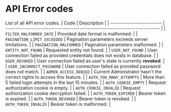 # API Error codes

List of all API error codes.
| Code | Description |
| ------------------------- | --------------------------------------------------------------------------- |
| `FILTER_MALFORMED_DATE` | Provided date format is malformed. |
| `PAGINATION_LIMIT_EXCEEDED` | Pagination parameters exceeds server limitations. |
| `PAGINATION_MALFORMED` | Pagination parameters malformed. |
| `ENTITY_NOT_FOUND` | Requested entity not found. |
| `USER_NOT_FOUND` | User connection failed as provided credentials does not exists in database. |
| `USER_REVOKED` | User connection failed as user's state is currently **revoked**. |
| `USER_INCORRECT_PASSWORD` | User connection failed as provided password does not match. |
| `ADMIN_ACCESS_DENIED` | Current Administrator hasn't the correct rights to access this feature. |
| `AUTH_TOO_MANY_ATTEMPTS` | More than 5 failed login attempts in the last 15 minutes. |
| `AUTH_COOKIE_EMPTY` | Request authorization cookie is empty. |
| `AUTH_COOKIE_INVALID` | Request authorization cookie decryption failed. |
| `AUTH_TOKEN_EXPIRED` | Bearer token is expired. |
| `AUTH_TOKEN_REVOKED` | Bearer token is revoked. |
| `AUTH_TOKEN_INVALID` | Bearer token is malformed. |
